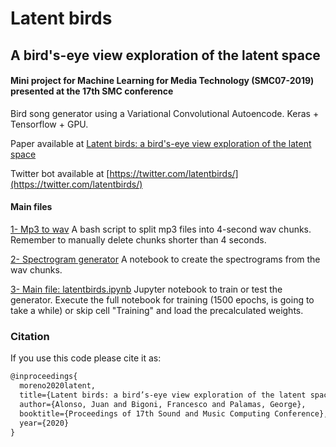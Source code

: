 # Latent birds
## A bird's-eye view exploration of the latent space
#### Mini project for Machine Learning for Media Technology (SMC07-2019) presented at the 17th SMC conference

Bird song generator using a Variational Convolutional Autoencode. Keras + Tensorflow + GPU. 

Paper available at [Latent birds: a bird's-eye view exploration of the latent space](https://vbn.aau.dk/ws/files/406772724/SMCCIM_2020_paper_122.pdf)

Twitter bot available at [https://twitter.com/latentbirds/](https://twitter.com/latentbirds/)


#### Main files
[1- Mp3 to wav](utils/mp3_to_wav.command)
A bash script to split mp3 files into 4-second wav chunks. Remember to manually delete chunks shorter than 4 seconds.

[2- Spectrogram generator](spectrograms.ipynb)
A notebook to create the spectrograms from the wav chunks.

[3- Main file: latentbirds.ipynb](latentbirds.ipynb)
Jupyter notebook to train or test the generator. Execute the full notebook for training (1500 epochs, is going to take a while) or skip cell "Training" and load the precalculated weights.

### Citation

If you use this code please cite it as:

```latex
@inproceedings{
  moreno2020latent,
  title={Latent birds: a bird’s-eye view exploration of the latent space},
  author={Alonso, Juan and Bigoni, Francesco and Palamas, George},
  booktitle={Proceedings of 17th Sound and Music Computing Conference},
  year={2020}
}
```
